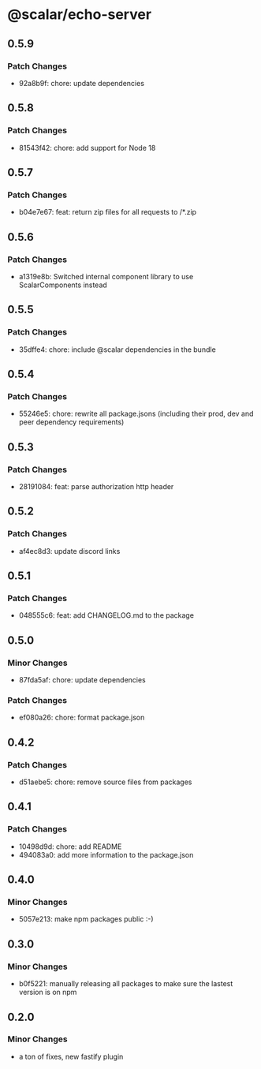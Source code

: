 # @scalar/echo-server

## 0.5.9

### Patch Changes

- 92a8b9f: chore: update dependencies

## 0.5.8

### Patch Changes

- 81543f42: chore: add support for Node 18

## 0.5.7

### Patch Changes

- b04e7e67: feat: return zip files for all requests to /\*.zip

## 0.5.6

### Patch Changes

- a1319e8b: Switched internal component library to use ScalarComponents instead

## 0.5.5

### Patch Changes

- 35dffe4: chore: include @scalar dependencies in the bundle

## 0.5.4

### Patch Changes

- 55246e5: chore: rewrite all package.jsons (including their prod, dev and peer dependency requirements)

## 0.5.3

### Patch Changes

- 28191084: feat: parse authorization http header

## 0.5.2

### Patch Changes

- af4ec8d3: update discord links

## 0.5.1

### Patch Changes

- 048555c6: feat: add CHANGELOG.md to the package

## 0.5.0

### Minor Changes

- 87fda5af: chore: update dependencies

### Patch Changes

- ef080a26: chore: format package.json

## 0.4.2

### Patch Changes

- d51aebe5: chore: remove source files from packages

## 0.4.1

### Patch Changes

- 10498d9d: chore: add README
- 494083a0: add more information to the package.json

## 0.4.0

### Minor Changes

- 5057e213: make npm packages public :-)

## 0.3.0

### Minor Changes

- b0f5221: manually releasing all packages to make sure the lastest version is on npm

## 0.2.0

### Minor Changes

- a ton of fixes, new fastify plugin
